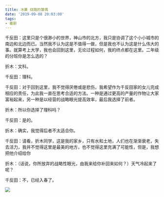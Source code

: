 ```yaml
---
title: 冰菓 绕路的雏偶
date: '2019-09-08 20:03:00'
tags: 
- 番剧
---
```


千反田：这里只是个很渺小的世界，神山市的北方，我只是协调了这个小小城市的南边和北边而已。当然我不认为这是不值得一做，但是我也不认为这是什么伟大的事。就算考上大学，我也会回到这里，无论过程如何，我的终点都在这里。二年级的分班你是怎么选的？

折木：文科。

千反田：理科。

千反田：对于回到这里，我不觉得厌倦或是悲伤，我希望作为千反田家的女儿完成相应的责任，为此我一直在思考合适的方法。一种是通过更高的产量的作物让大家富裕起来，另一种是以经营的战略眼光提高效率，最后我选择了前者。

折木：所以你选择了理科吗？

千反田：是的。

折木：确实，我觉得后者不太适合你。

千反田：请看，折木同学，这是我的家乡，只有水和土地，人们也在渐渐衰老，失去活力，我并不觉得这里是最美的地方，也不觉得这里充满了可能性，但是，我想把他介绍给你

折木：（话说，你所放弃的战略性眼光，由我来给你补回来如何？）天气冷起来了呢？

千反田：不，已经入春了。

![](绕路的雏偶\01.PNG)